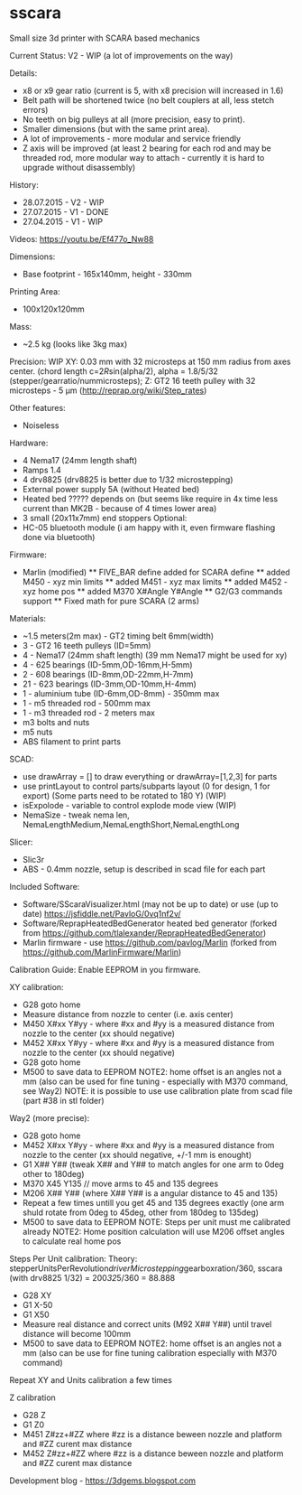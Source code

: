 # sscara
Small size 3d printer with SCARA based mechanics

Current Status: V2 - WIP (a lot of improvements on the way)

Details:
* x8 or x9 gear ratio (current is 5, with x8 precision will increased in 1.6)
* Belt path will be shortened twice (no belt couplers at all, less stetch errors)
* No teeth on big pulleys at all (more precision, easy to print).
* Smaller dimensions (but with the same print area).
* A lot of improvements - more modular and service friendly
* Z axis will be improved (at least 2 bearing for each rod and may be threaded rod, more modular way to attach - currently it is hard to upgrade without disassembly)

History:
* 28.07.2015 - V2 - WIP
* 27.07.2015 - V1 - DONE
* 27.04.2015 - V1 - WIP

Videos:
https://youtu.be/Ef477o_Nw88
 
Dimensions: 
* Base footprint - 165x140mm, height - 330mm

Printing Area:
* 100x120x120mm

Mass:
* ~2.5 kg (looks like 3kg max)

Precision:
WIP
XY: 0.03 mm with 32 microsteps at 150 mm radius from axes center. (chord length c=2*R*sin(alpha/2), alpha = 1.8/5/32 (stepper/gearratio/nummicrosteps);
Z: GT2 16 teeth pulley with 32 microsteps - 5 μm (http://reprap.org/wiki/Step_rates)
 
Other features:
* Noiseless

Hardware: 
* 4 Nema17 (24mm length shaft)
* Ramps 1.4
* 4 drv8825 (drv8825 is better due to 1/32 microstepping)
* External power supply 5A (without Heated bed)
* Heated bed ????? depends on (but seems like require in 4x time less current than MK2B - because of 4 times lower area)
* 3 small (20x11x7mm) end stoppers
Optional:
* HC-05 bluetooth module (i am happy with it, even firmware flashing done via bluetooth)

Firmware:
* Marlin (modified)
** FIVE_BAR define added for SCARA define
** added M450 - xyz min limits
** added M451 - xyz max limits
** added M452 - xyz home pos
** added M370 X#Angle Y#Angle
** G2/G3 commands support
** Fixed math for pure SCARA (2 arms)

Materials:
* ~1.5 meters(2m max) - GT2 timing belt 6mm(width)
* 3 - GT2 16 teeth pulleys (ID=5mm)
* 4 - Nema17 (24mm shaft length) (39 mm Nema17 might be used for xy)
* 4 - 625 bearings (ID-5mm,OD-16mm,H-5mm)
* 2 - 608 bearings (ID-8mm,OD-22mm,H-7mm)
* 21 - 623 bearings (ID-3mm,OD-10mm,H-4mm)
* 1 - aluminium tube (ID-6mm,OD-8mm) - 350mm max
* 1 - m5 threaded rod - 500mm max
* 1 - m3 threaded rod - 2 meters max
* m3 bolts and nuts
* m5 nuts
* ABS filament to print parts


SCAD:
* use drawArray = [] to draw everything or drawArray=[1,2,3] for parts
* use printLayout to control parts/subparts layout (0 for design, 1 for export) (Some parts need to be rotated to 180 Y) (WIP)
* isExpolode - variable to control explode mode view (WIP)
* NemaSize - tweak nema len, NemaLengthMedium,NemaLengthShort,NemaLengthLong

Slicer:
* Slic3r
* ABS - 0.4mm nozzle, setup is described in scad file for each part

Included Software:
* Software/SScaraVisualizer.html (may not be up to date) or use (up to date) https://jsfiddle.net/PavloG/0vq1nf2v/
* Software/ReprapHeatedBedGenerator heated bed generator (forked from https://github.com/tlalexander/ReprapHeatedBedGenerator)
* Marlin firmware - use https://github.com/pavlog/Marlin (forked from https://github.com/MarlinFirmware/Marlin)

Calibration Guide:
Enable EEPROM in you firmware.

XY calibration:

* G28 goto home
* Measure distance from nozzle to center (i.e. axis center)
* M450 X#xx Y#yy - where #xx and #yy is a measured distance from nozzle to the center (xx should negative)
* M452 X#xx Y#yy - where #xx and #yy is a measured distance from nozzle to the center (xx should negative)
* G28 goto home
* M500 to save data to EEPROM
NOTE2: home offset is an angles not a mm (also can be used for fine tuning - especially with M370 command, see Way2)
NOTE: it is possible to use use calibration plate from scad file (part #38 in stl folder)

Way2 (more precise):

* G28 goto home
* M452 X#xx Y#yy - where #xx and #yy is a measured distance from nozzle to the center (xx should negative, +/-1 mm is enought)
* G1 X## Y## (tweak X## and Y## to match angles for one arm to 0deg other to 180deg)
* M370 X45 Y135 // move arms to 45 and 135 degrees
* M206 X## Y## (where X## Y## is a angular distance to 45 and 135)
* Repeat a few times untill you get 45 and 135 degrees exactly (one arm shuld rotate from 0deg to 45deg, other from 180deg to 135deg)
* M500 to save data to EEPROM
NOTE: Steps per unit must me calibrated already
NOTE2: Home position calculation will use M206 offset angles to calculate real home pos


Steps Per Unit calibration:
Theory: stepperUnitsPerRevolution*driverMicrostepping*gearboxration/360, sscara (with drv8825 1/32) = 200*32*5/360 = 88.888
* G28 XY
* G1 X-50
* G1 X50
* Measure real distance and correct units (M92 X## Y##) until travel distance will become 100mm
* M500 to save data to EEPROM
NOTE2: home offset is an angles not a mm (also can be use for fine tuning calibration especially with M370 command)

Repeat XY and Units calibration a few times

Z calibration
* G28 Z
* G1 Z0
* M451 Z#zz+#ZZ where #zz is a distance beween nozzle and platform and #ZZ curent max distance
* M452 Z#zz+#ZZ where #zz is a distance beween nozzle and platform and #ZZ curent max distance

Development blog - https://3dgems.blogspot.com